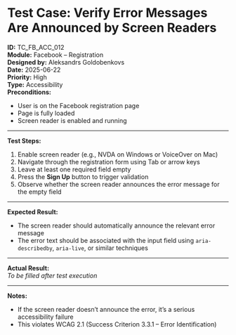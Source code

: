 # Test Case: Verify Error Messages Are Announced by Screen Readers

**ID:** TC_FB_ACC_012  
**Module:** Facebook – Registration  
**Designed by:** Aleksandrs Goldobenkovs  
**Date:** 2025-06-22  
**Priority:** High  
**Type:** Accessibility  
**Preconditions:**  
- User is on the Facebook registration page  
- Page is fully loaded  
- Screen reader is enabled and running

---

**Test Steps:**

1. Enable screen reader (e.g., NVDA on Windows or VoiceOver on Mac)  
2. Navigate through the registration form using Tab or arrow keys  
3. Leave at least one required field empty  
4. Press the **Sign Up** button to trigger validation  
5. Observe whether the screen reader announces the error message for the empty field

---

**Expected Result:**  
- The screen reader should automatically announce the relevant error message  
- The error text should be associated with the input field using `aria-describedby`, `aria-live`, or similar techniques

---

**Actual Result:**  
_To be filled after test execution_

---

**Notes:**  
- If the screen reader doesn’t announce the error, it’s a serious accessibility failure  
- This violates WCAG 2.1 (Success Criterion 3.3.1 – Error Identification)
